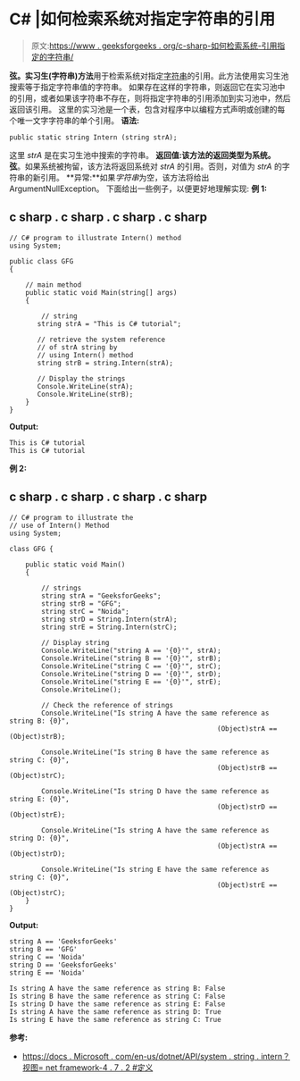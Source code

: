 # C# |如何检索系统对指定字符串的引用

> 原文:[https://www . geeksforgeeks . org/c-sharp-如何检索系统-引用指定的字符串/](https://www.geeksforgeeks.org/c-sharp-how-to-retrieve-the-systems-reference-to-the-specified-string/)

**弦。实习生(字符串)方法**用于检索系统对指定[字符串](https://www.geeksforgeeks.org/c-string-class/)的引用。此方法使用实习生池搜索等于指定字符串值的字符串。
如果存在这样的字符串，则返回它在实习池中的引用，或者如果该字符串不存在，则将指定字符串的引用添加到实习池中，然后返回该引用。
这里的实习池是一个表，包含对程序中以编程方式声明或创建的每个唯一文字字符串的单个引用。
**语法:**

```
public static string Intern (string strA);
```

这里 *strA* 是在实习生池中搜索的字符串。
**返回值:**该方法的返回类型为**系统。弦**。如果系统被拘留，该方法将返回系统对 *strA* 的引用。否则，对值为 *strA* 的字符串的新引用。
**异常:**如果*字符串*为空，该方法将给出 ArgumentNullException。
下面给出一些例子，以便更好地理解实现:
**例 1:**

## c sharp . c sharp . c sharp . c sharp

```
// C# program to illustrate Intern() method
using System;  

public class GFG   
{   

    // main method
    public static void Main(string[] args)   
    {   

        // string
       string strA = "This is C# tutorial"; 

       // retrieve the system reference
       // of strA string by
       // using Intern() method
       string strB = string.Intern(strA); 

       // Display the strings
       Console.WriteLine(strA); 
       Console.WriteLine(strB); 
    }   
}   
```

**Output:** 

```
This is C# tutorial
This is C# tutorial
```

**例 2:**

## c sharp . c sharp . c sharp . c sharp

```
// C# program to illustrate the
// use of Intern() Method
using System;

class GFG {

    public static void Main()
    {

        // strings
        string strA = "GeeksforGeeks";
        string strB = "GFG";
        string strC = "Noida";
        string strD = String.Intern(strA);
        string strE = String.Intern(strC);

        // Display string
        Console.WriteLine("string A == '{0}'", strA);
        Console.WriteLine("string B == '{0}'", strB);
        Console.WriteLine("string C == '{0}'", strC);
        Console.WriteLine("string D == '{0}'", strD);
        Console.WriteLine("string E == '{0}'", strE);
        Console.WriteLine();

        // Check the reference of strings
        Console.WriteLine("Is string A have the same reference as string B: {0}",
                                                    (Object)strA == (Object)strB);

        Console.WriteLine("Is string B have the same reference as string C: {0}",
                                                    (Object)strB == (Object)strC);

        Console.WriteLine("Is string D have the same reference as string E: {0}",
                                                    (Object)strD == (Object)strE);

        Console.WriteLine("Is string A have the same reference as string D: {0}",
                                                    (Object)strA == (Object)strD);

        Console.WriteLine("Is string E have the same reference as string C: {0}",
                                                    (Object)strE == (Object)strC);
    }
}
```

**Output:** 

```
string A == 'GeeksforGeeks'
string B == 'GFG'
string C == 'Noida'
string D == 'GeeksforGeeks'
string E == 'Noida'

Is string A have the same reference as string B: False
Is string B have the same reference as string C: False
Is string D have the same reference as string E: False
Is string A have the same reference as string D: True
Is string E have the same reference as string C: True
```

**参考:**

*   [https://docs . Microsoft . com/en-us/dotnet/API/system . string . intern？视图= net framework-4 . 7 . 2 #定义](https://docs.microsoft.com/en-us/dotnet/api/system.string.intern?view=netframework-4.7.2#definition)